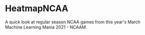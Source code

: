 # HeatmapNCAA
A quick look at regular season NCAA games from this year's March Machine Learning Mania 2021 - NCAAM.
